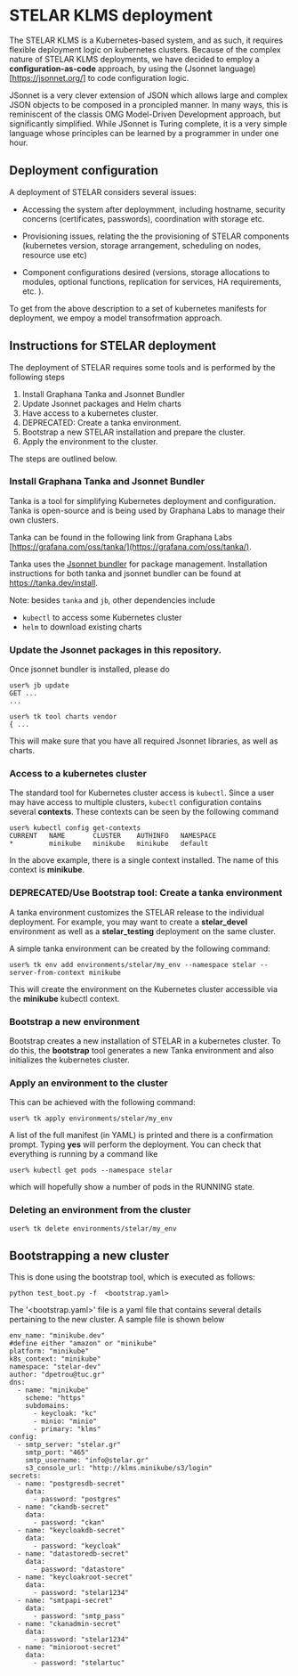 # STELAR KLMS deployment


The STELAR KLMS is a Kubernetes-based system, and as such, it requires
flexible deployment logic on kubernetes clusters. 
Because of the complex nature of STELAR KLMS deployments,
we have decided to employ a **configuration-as-code** approach, by using the
(Jsonnet language)[https://jsonnet.org/] to code configuration logic.

JSonnet is a very clever extension of JSON which allows large and complex 
JSON objects to be composed in a proncipled manner. In many ways, this is reminiscent of the classis 
OMG Model-Driven Development approach, but significantly simplified.
While JSonnet is Turing complete, it is a very simple language whose principles can be 
learned by a programmer in under one hour.

## Deployment configuration

A deployment of STELAR considers several issues:

 - Accessing the system after deploymment, including
   hostname, security concerns (certificates, passwords),
   coordination with storage etc.

 - Provisioning issues, relating the the provisioning of 
   STELAR components (kubernetes version, storage arrangement,
   scheduling on nodes, resource use etc)

 - Component configurations desired (versions, storage 
   allocations to modules, optional functions, replication 
   for services, HA requirements, etc. ).


To get from the above description to a set of kubernetes manifests for deployment, we empoy a model transofrmation 
approach.


## Instructions for STELAR deployment

The deployment of STELAR requires some tools and is performed by the following steps

 1. Install Graphana Tanka and Jsonnet Bundler
 1. Update Jsonnet packages and Helm charts
 1. Have access to a kubernetes cluster.
 1. DEPRECATED: Create a tanka environment.
 1. Bootstrap a new STELAR installation and prepare the cluster.
 1. Apply the environment to the cluster.

The steps are outlined below.

### Install Graphana Tanka and Jsonnet Bundler

Tanka is a tool for simplifying Kubernetes deployment and 
configuration. Tanka is open-source and is being used by Graphana 
Labs to manage their own clusters.

Tanka can be found in the following link from Graphana Labs 
[https://grafana.com/oss/tanka/](https://grafana.com/oss/tanka/).

Tanka uses the [Jsonnet bundler](https://github.com/jsonnet-bundler/jsonnet-bundler) for 
package management. Installation instructions for both tanka and jsonnet bundler can be found at https://tanka.dev/install.

Note: besides `tanka` and `jb`, other dependencies include 
 - `kubectl` to access some Kubernetes cluster
 - `helm` to download existing charts

### Update the Jsonnet packages in this repository.

Once jsonnet bundler is installed, please do
```
user% jb update
GET ...
...

user% tk tool charts vendor
{ ... 

```

This will make sure that you have all required Jsonnet libraries, as well
as charts.

### Access to a kubernetes cluster

The standard tool for Kubernetes cluster access is `kubectl`. Since a user may
have access to multiple clusters, `kubectl` configuration contains several 
**contexts**. These contexts can be seen by the following command
```
user% kubectl config get-contexts
CURRENT   NAME       CLUSTER    AUTHINFO   NAMESPACE
*         minikube   minikube   minikube   default
```
In the above example, there is a single context installed. The name of this
context is __minikube__.

### DEPRECATED/Use Bootstrap tool: Create a tanka environment

A tanka environment customizes the STELAR release to the individual deployment. For example, you may want to create a __stelar_devel__ 
environment as well as a __stelar_testing__ deployment on the same cluster.

A simple tanka environment can be created by the following command:
```
user% tk env add environments/stelar/my_env --namespace stelar --server-from-context minikube
```

This will create the environment on the Kubernetes cluster accessible
via the __minikube__ kubectl context.

### Bootstrap a new environment

Bootstrap creates a new installation of STELAR in a kubernetes cluster.
To do this, the __bootstrap__ tool generates a new Tanka environment and 
also initializes the kubernetes cluster.


### Apply an environment to the cluster

This can be achieved with the following command:
```
user% tk apply environments/stelar/my_env
```
A list of the full manifest (in YAML) is printed and there is a confirmation prompt. Typing __yes__ will perform the deployment. You can check that
everything is running by a command like
```
user% kubectl get pods --namespace stelar
```
which will hopefully show a number of pods in the RUNNING state.

### Deleting an environment from the cluster
```
user% tk delete environments/stelar/my_env
```


## Bootstrapping a new cluster

This is done using the bootstrap tool, which is executed as follows:
```
python test_boot.py -f  <bootstrap.yaml>
```

The '<bootstrap.yaml>' file is a yaml file that contains several details
pertaining to the new cluster. A sample file is shown below

```
env_name: "minikube.dev"
#define either "amazon" or "minikube"
platform: "minikube"
k8s_context: "minikube"
namespace: "stelar-dev"
author: "dpetrou@tuc.gr"
dns:
  - name: "minikube"
    scheme: "https"
    subdomains:
      - keycloak: "kc"
      - minio: "minio"
      - primary: "klms"
config:
  - smtp_server: "stelar.gr"
    smtp_port: "465"
    smtp_username: "info@stelar.gr"
    s3_console_url: "http://klms.minikube/s3/login"
secrets:
  - name: "postgresdb-secret"
    data:
      - password: "postgres"
  - name: "ckandb-secret"
    data:
      - password: "ckan"
  - name: "keycloakdb-secret"
    data:
      - password: "keycloak"
  - name: "datastoredb-secret"
    data:
      - password: "datastore"
  - name: "keycloakroot-secret"
    data:
      - password: "stelar1234"
  - name: "smtpapi-secret"
    data:
      - password: "smtp_pass"
  - name: "ckanadmin-secret"
    data:
      - password: "stelar1234"
  - name: "minioroot-secret"
    data:
      - password: "stelartuc"
```

